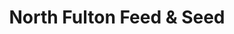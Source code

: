 ---
title: "North Fulton Feed & Seed"
url: /alpharetta/north-fulton-feed-and-seed/
shop: general
---